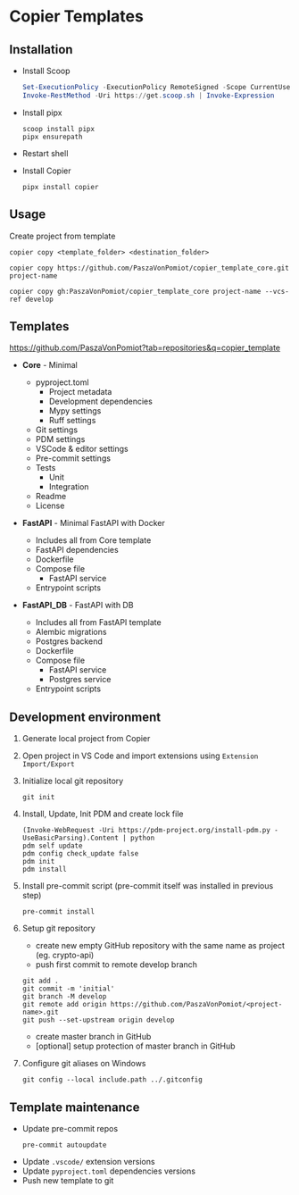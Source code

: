 # Copier Templates
## Installation

- Install Scoop
    ```powershell
    Set-ExecutionPolicy -ExecutionPolicy RemoteSigned -Scope CurrentUser
    Invoke-RestMethod -Uri https://get.scoop.sh | Invoke-Expression
    ```
- Install pipx
    ```
    scoop install pipx
    pipx ensurepath
    ```

- Restart shell
- Install Copier
    ```
    pipx install copier
    ```

## Usage
Create project from template
```
copier copy <template_folder> <destination_folder>

copier copy https://github.com/PaszaVonPomiot/copier_template_core.git project-name

copier copy gh:PaszaVonPomiot/copier_template_core project-name --vcs-ref develop
```

## Templates
https://github.com/PaszaVonPomiot?tab=repositories&q=copier_template

- **Core** - Minimal
    - pyproject.toml
        - Project metadata
        - Development dependencies
        - Mypy settings
        - Ruff settings
    - Git settings
    - PDM settings
    - VSCode & editor settings
    - Pre-commit settings
    - Tests
        - Unit
        - Integration
    - Readme
    - License

- **FastAPI** - Minimal FastAPI with Docker
    - Includes all from Core template
    - FastAPI dependencies
    - Dockerfile
    - Compose file
        - FastAPI service
    - Entrypoint scripts

- **FastAPI_DB** - FastAPI with DB
    - Includes all from FastAPI template
    - Alembic migrations
    - Postgres backend
    - Dockerfile
    - Compose file
        - FastAPI service
        - Postgres service
    - Entrypoint scripts

## Development environment
1. Generate local project from Copier

1. Open project in VS Code and import extensions using `Extension Import/Export`

1. Initialize local git repository
    ```
    git init
    ```



1. Install, Update, Init PDM and create lock file
    ```
    (Invoke-WebRequest -Uri https://pdm-project.org/install-pdm.py -UseBasicParsing).Content | python
    pdm self update
    pdm config check_update false
    pdm init
    pdm install
    ```

1. Install pre-commit script (pre-commit itself was installed in previous step)
    ```
    pre-commit install
    ```

1. Setup git repository
    - create new empty  GitHub repository with the same name as project (eg. crypto-api)
    - push first commit to remote develop branch
    ```
    git add .
    git commit -m 'initial'
    git branch -M develop
    git remote add origin https://github.com/PaszaVonPomiot/<project-name>.git
    git push --set-upstream origin develop
    ```
    - create master branch in GitHub
    - [optional] setup protection of master branch in GitHub

1. Configure git aliases on Windows
    ```
    git config --local include.path ../.gitconfig
    ```

## Template maintenance
- Update pre-commit repos
    ```
    pre-commit autoupdate
    ```
- Update `.vscode/` extension versions
- Update `pyproject.toml` dependencies versions
- Push new template to git


